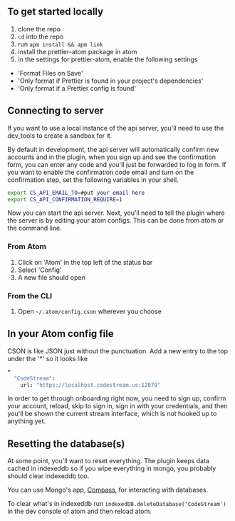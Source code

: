 ## To get started locally

1. clone the repo
2. `cd` into the repo
3. run `apm install && apm link`
4. install the prettier-atom package in atom
5. in the settings for prettier-atom, enable the following settings

* 'Format Files on Save'
* 'Only format if Prettier is found in your project's dependencies'
* 'Only format if a Prettier config is found'

## Connecting to server

If you want to use a local instance of the api server, you'll need to use the dev_tools to create a
sandbox for it.

By default in development, the api server will automatically confirm new accounts and in the plugin,
when you sign up and see the confirmation form, you can enter any code and you'll just be forwarded
to log in form. If you want to enable the confirmation code email and turn on the confirmation step,
set the following variables in your shell.

```bash
export CS_API_EMAIL_TO=#put your email here
export CS_API_CONFIRMATION_REQUIRE=1
```

Now you can start the api server. Next, you'll need to tell the plugin where the server is by
editing your atom configs. This can be done from atom or the command line.

### From Atom

1. Click on 'Atom' in the top left of the status bar
2. Select 'Config'
3. A new file should open

### From the CLI

1. Open `~/.atom/config.cson` wherever you choose

## In your Atom config file

CSON is like JSON just without the punctuation. Add a new entry to the top under the '\*' so it
looks like

```cson
*
  "CodeStream":
    url: "https://localhost.codestream.us:12079"
```

In order to get through onboarding right now, you need to sign up, confirm your account, reload,
skip to sign in, sign in with your credentials, and then you'll be shown the current stream
interface, which is not hooked up to anything yet.


## Resetting the database(s)

At some point, you'll want to reset everything. The plugin keeps data cached in indexeddb so if you wipe everything in mongo, you probably should clear indexeddb too.

You can use Mongo's app, [Compass](https://www.mongodb.com/products/compass), for interacting with databases.

To clear what's in indexeddb run `indexedDB.deleteDatabase('CodeStream')` in the dev console of atom and then reload atom.
